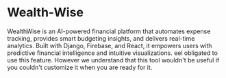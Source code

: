 # Wealth-Wise
WealthWise is an AI-powered financial platform that automates expense tracking, provides smart budgeting insights, and delivers real-time analytics. Built with Django, Firebase, and React, it empowers users with predictive financial intelligence and intuitive visualizations.
eel obligated to use this feature. However we understand that this tool wouldn't be useful if you couldn't customize it when you are ready for it.
